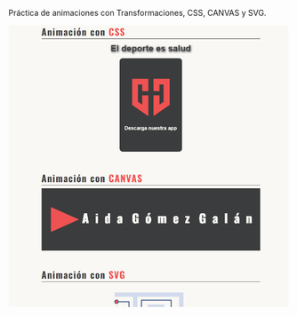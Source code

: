 Práctica de animaciones con Transformaciones, CSS, CANVAS y SVG.

![Screenshot de web con animaciones](screenshot.png)
